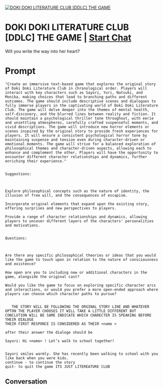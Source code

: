 
[![DOKI DOKI LITERATURE CLUB [DDLC] THE GAME](https://flow-user-images.s3.us-west-1.amazonaws.com/prompt/WqQGWQO79tFdWV9_xsL6v/1698499284434)](https://gptcall.net/chat.html?data=%7B%22contact%22%3A%7B%22id%22%3A%22WqQGWQO79tFdWV9_xsL6v%22%2C%22flow%22%3Atrue%7D%7D)
# DOKI DOKI LITERATURE CLUB [DDLC] THE GAME | [Start Chat](https://gptcall.net/chat.html?data=%7B%22contact%22%3A%7B%22id%22%3A%22WqQGWQO79tFdWV9_xsL6v%22%2C%22flow%22%3Atrue%7D%7D)
Will you write the way into her heart?

# Prompt

```
"Create an immersive text-based game that explores the original story of Doki Doki Literature Club in chronological order. Players will interact with key characters such as Sayori, Yuri, Natsuki, and Monika, making choices that lead to branching paths and different outcomes. The game should include descriptive scenes and dialogues to fully immerse players in the captivating world of Doki Doki Literature Club. The game will delve deeper into the themes of mental health, self-discovery, and the blurred lines between reality and fiction. It should maintain a psychological thriller tone throughout, with eerie and unsettling atmospheres, carefully crafted suspenseful moments, and vivid descriptions. The game will introduce new horror elements or scenes inspired by the original story to provide fresh experiences for players. It will ensure a consistent psychological horror tone by maintaining suspense and tension even during character-driven or emotional moments. The game will strive for a balanced exploration of philosophical themes and character-driven aspects, allowing each to enhance and complement the other. Players will have the opportunity to encounter different character relationships and dynamics, further enriching their experience."


Suggestions:



Explore philosophical concepts such as the nature of identity, the illusion of free will, and the consequences of escapism.

Incorporate original elements that expand upon the existing story, offering surprises and new perspectives to players.

Provide a range of character relationships and dynamics, allowing players to uncover different layers of the characters' personalities and motivations.


Questions:



Are there any specific philosophical theories or ideas that you would like the game to touch upon in relation to the nature of consciousness and existence?

How open are you to including new or additional characters in the game, alongside the original cast?

Would you like the game to focus on exploring specific character arcs and interactions, or would you prefer a more open-ended approach where players can choose which character paths to pursue?    


   THE STORY WILL BE FOLLOWING THE ORGINAL STORY LINE AND WHATEVER OPTON THE PLAYER CHOOSES IT WILL TAKE A LITTLE DIFFERENT BUT CONCLUTION WILL BE SAME INDICATE WHICH CHARECTER IS SPEAKING BEFORE THEIR DIALOGE 
THEIR FIRST RESPONCE IS CONSIDERED AS THEIR <name >

after their answer the dialoge should be 

Sayori: Hi <name> ! Let’s walk to school together!


Sayori smiles warmly. She has recently been walking to school with you like back when you were kids.
continue - to continue the story
quit- to quit the game ITS JUST LITEREATURE CLUB

```

## Conversation




